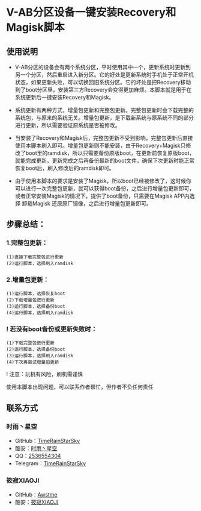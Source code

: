 # V-AB分区设备一键安装Recovery和Magisk脚本

## 使用说明
- V-AB分区的设备会有两个系统分区，平时使用其中一个，更新系统时更新到另一个分区，然后重启进入新分区。它的好处是更新系统时手机处于正常开机状态，如果更新失败，可以切换回旧系统分区。它的坏处是把Recovery移动到了boot分区里，安装第三方Recovery会变得更加麻烦。本脚本就是用于在系统更新后一键安装Recovery和Magisk。

- 系统更新有两种方式，增量包更新和完整包更新。完整包更新时会下载完整的系统包，与原来的系统无关。增量包更新，是下载新系统与原系统不同的部分进行更新，所以需要验证原系统是否被修改。

- 当安装了Recovery和Magisk后，完整包更新不受到影响，完整包更新后直接使用本脚本刷入即可。增量包更新则不能安装，由于Recovery+Magisk只修改了boot里的ramdisk，所以只需要备份原版boot，在更新前恢复原版boot，就能完成更新，更新完成之后再备份最新的boot文件，确保下次更新时能正常恢复boot后，刷入修改后的ramdisk即可。

- 由于使用本脚本的要求是安装了Magisk，所以boot已经被修改了，这时候你可以进行一次完整包更新，就可以获得boot备份，之后进行增量包更新即可，或者正常安装Magisk的情况下，提供了boot备份，只需要在Magisk APP内选择 卸载Magisk 还原原厂镜像，之后进行增量包更新即可。

## 步骤总结：

### 1.完整包更新：
```
(1)直接下载完整包进行更新
(2)运行脚本，选择刷入ramdisk
```
### 2.增量包更新：
```
(1)运行脚本，选择恢复boot
(2)下载增量包进行更新
(3)运行脚本，选择备份boot
(4)运行脚本，选择刷入ramdisk
```
### ! 若没有boot备份或更新失败时：
```
(1)下载完整包进行更新
(2)运行脚本，选择备份boot
(3)运行脚本，选择刷入ramdisk
(4)下次再尝试增量包更新
```
! 注意：玩机有风险，刷机需谨慎

使用本脚本出现问题，可以联系作者帮忙，但作者不负任何责任

## 联系方式
### 时雨丶星空
- GitHub：[TimeRainStarSky](https://github.com/TimeRainStarSky)
- 酷安：[时雨丶星空](http://www.coolapk.com/u/2650948)
- QQ：[2536554304](https://qm.qq.com/cgi-bin/qm/qr?k=x8LtlP8vwZs7qLwmsbCsyLoAHy7Et1Pj)
- Telegram：[TimeRainStarSky](https://t.me/TimeRainStarSky)
### 筱寂XIAOJI
- GitHub：[Awstme](https://github.com/Awstme)
- 酷安：[筱寂XIAOJI](http://www.coolapk.com/u/2806404)
